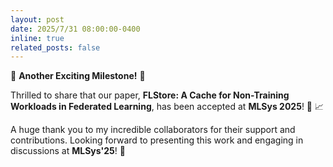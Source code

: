```yaml
---
layout: post
date: 2025/7/31 08:00:00-0400
inline: true
related_posts: false
---
```


:partying_face: **Another Exciting Milestone!** :partying_face:  

Thrilled to share that our paper, **FLStore: A Cache for Non-Training Workloads in Federated Learning**, has been accepted at **MLSys 2025**! :newspaper: :chart_with_upwards_trend:

A huge thank you to my incredible collaborators for their support and contributions. Looking forward to presenting this work and engaging in discussions at **MLSys'25**! :rocket:  
